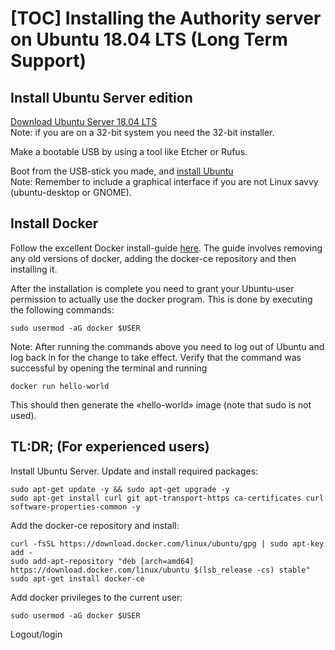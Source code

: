 [TOC]
Installing the Authority server on Ubuntu 18.04 LTS (Long Term Support)
======================================================================

Install Ubuntu Server edition
-----------------------------
[Download Ubuntu Server 18.04 LTS](https://www.ubuntu.com/download/server)  
Note: if you are on a 32-bit system you need the 32-bit installer.

Make a bootable USB by using a tool like Etcher or Rufus.

Boot from the USB-stick you made, and [install Ubuntu](https://tutorials.ubuntu.com/tutorial/tutorial-install-ubuntu-server)  
Note: Remember to include a graphical interface if you are not Linux savvy (ubuntu-desktop or GNOME).

Install Docker
--------------
Follow the excellent Docker install-guide [here](https://docs.docker.com/install/linux/docker-ce/ubuntu/).
The guide involves removing any old versions of docker, adding the docker-ce repository and then installing it.

After the installation is complete you need to grant your Ubuntu-user
permission to actually use the docker program. This is done by executing the
following commands:

    sudo usermod -aG docker $USER

Note: After running the commands above you need to log out of Ubuntu and log back in for the change to
take effect. Verify that the command was successful by opening the terminal and running

    docker run hello-world

This should then generate the «hello-world» image (note that sudo is not used).

TL:DR; (For experienced users)
-------
Install Ubuntu Server. Update and install required packages:

    sudo apt-get update -y && sudo apt-get upgrade -y
    sudo apt-get install curl git apt-transport-https ca-certificates curl software-properties-common -y
    
Add the docker-ce repository and install:

    curl -fsSL https://download.docker.com/linux/ubuntu/gpg | sudo apt-key add -
    sudo add-apt-repository "deb [arch=amd64] https://download.docker.com/linux/ubuntu $(lsb_release -cs) stable"
    sudo apt-get install docker-ce
    
Add docker privileges to the current user:

    sudo usermod -aG docker $USER
   
Logout/login 
